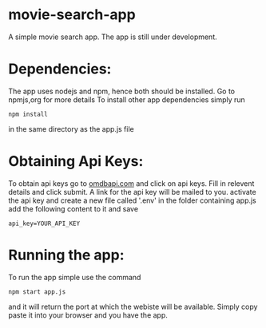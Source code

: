 # movie-search-app
A simple movie search app.
The app is still under development.


# Dependencies: 
The app uses nodejs and npm, hence both should be installed. Go to npmjs,org for more details 
To install other app dependencies simply run 
```
npm install
```
in the same directory as the app.js file

# Obtaining Api Keys:
To obtain api keys go to [omdbapi.com](https://omdbapi.com) and click on api keys.
Fill in relevent details and click submit.
A link for the api key will be mailed to you.
activate the api key and create a new file called '.env' in the folder containing app.js
add the following content to it and save  
```
api_key=YOUR_API_KEY
```
# Running the app:
To run the app simple use the command
```
npm start app.js
```
and it will return the port at which the webiste will be available. Simply copy paste it into your browser and you have the app.

